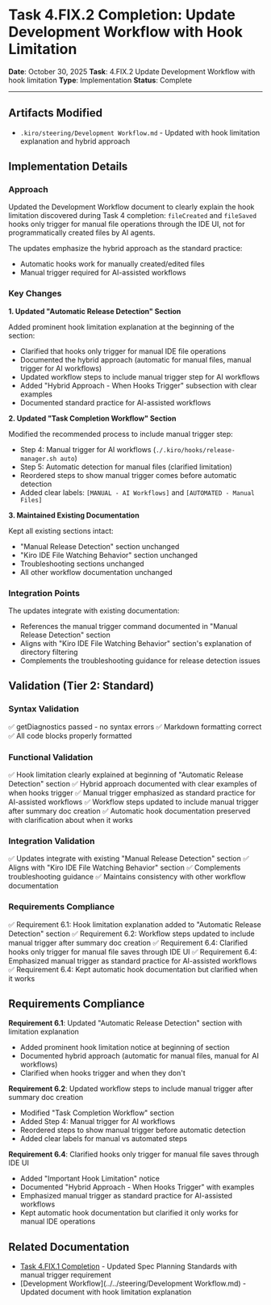 # Task 4.FIX.2 Completion: Update Development Workflow with Hook Limitation

**Date**: October 30, 2025
**Task**: 4.FIX.2 Update Development Workflow with hook limitation
**Type**: Implementation
**Status**: Complete

---

## Artifacts Modified

- `.kiro/steering/Development Workflow.md` - Updated with hook limitation explanation and hybrid approach

## Implementation Details

### Approach

Updated the Development Workflow document to clearly explain the hook limitation discovered during Task 4 completion: `fileCreated` and `fileSaved` hooks only trigger for manual file operations through the IDE UI, not for programmatically created files by AI agents.

The updates emphasize the hybrid approach as the standard practice:
- Automatic hooks work for manually created/edited files
- Manual trigger required for AI-assisted workflows

### Key Changes

**1. Updated "Automatic Release Detection" Section**

Added prominent hook limitation explanation at the beginning of the section:
- Clarified that hooks only trigger for manual IDE file operations
- Documented the hybrid approach (automatic for manual files, manual trigger for AI workflows)
- Updated workflow steps to include manual trigger step for AI workflows
- Added "Hybrid Approach - When Hooks Trigger" subsection with clear examples
- Documented standard practice for AI-assisted workflows

**2. Updated "Task Completion Workflow" Section**

Modified the recommended process to include manual trigger step:
- Step 4: Manual trigger for AI workflows (`./.kiro/hooks/release-manager.sh auto`)
- Step 5: Automatic detection for manual files (clarified limitation)
- Reordered steps to show manual trigger comes before automatic detection
- Added clear labels: `[MANUAL - AI Workflows]` and `[AUTOMATED - Manual Files]`

**3. Maintained Existing Documentation**

Kept all existing sections intact:
- "Manual Release Detection" section unchanged
- "Kiro IDE File Watching Behavior" section unchanged
- Troubleshooting sections unchanged
- All other workflow documentation unchanged

### Integration Points

The updates integrate with existing documentation:
- References the manual trigger command documented in "Manual Release Detection" section
- Aligns with "Kiro IDE File Watching Behavior" section's explanation of directory filtering
- Complements the troubleshooting guidance for release detection issues

## Validation (Tier 2: Standard)

### Syntax Validation
✅ getDiagnostics passed - no syntax errors
✅ Markdown formatting correct
✅ All code blocks properly formatted

### Functional Validation
✅ Hook limitation clearly explained at beginning of "Automatic Release Detection" section
✅ Hybrid approach documented with clear examples of when hooks trigger
✅ Manual trigger emphasized as standard practice for AI-assisted workflows
✅ Workflow steps updated to include manual trigger after summary doc creation
✅ Automatic hook documentation preserved with clarification about when it works

### Integration Validation
✅ Updates integrate with existing "Manual Release Detection" section
✅ Aligns with "Kiro IDE File Watching Behavior" section
✅ Complements troubleshooting guidance
✅ Maintains consistency with other workflow documentation

### Requirements Compliance
✅ Requirement 6.1: Hook limitation explanation added to "Automatic Release Detection" section
✅ Requirement 6.2: Workflow steps updated to include manual trigger after summary doc creation
✅ Requirement 6.4: Clarified hooks only trigger for manual file saves through IDE UI
✅ Requirement 6.4: Emphasized manual trigger as standard practice for AI-assisted workflows
✅ Requirement 6.4: Kept automatic hook documentation but clarified when it works

## Requirements Compliance

**Requirement 6.1**: Updated "Automatic Release Detection" section with limitation explanation
- Added prominent hook limitation notice at beginning of section
- Documented hybrid approach (automatic for manual files, manual for AI workflows)
- Clarified when hooks trigger and when they don't

**Requirement 6.2**: Updated workflow steps to include manual trigger after summary doc creation
- Modified "Task Completion Workflow" section
- Added Step 4: Manual trigger for AI workflows
- Reordered steps to show manual trigger before automatic detection
- Added clear labels for manual vs automated steps

**Requirement 6.4**: Clarified hooks only trigger for manual file saves through IDE UI
- Added "Important Hook Limitation" notice
- Documented "Hybrid Approach - When Hooks Trigger" with examples
- Emphasized manual trigger as standard practice for AI-assisted workflows
- Kept automatic hook documentation but clarified it only works for manual IDE operations

## Related Documentation

- [Task 4.FIX.1 Completion](./task-4-fix-1-completion.md) - Updated Spec Planning Standards with manual trigger requirement
- [Development Workflow](../../steering/Development Workflow.md) - Updated document with hook limitation explanation
